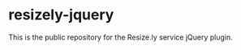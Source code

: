 resizely-jquery
===============

This is the public repository for the Resize.ly service jQuery plugin.
